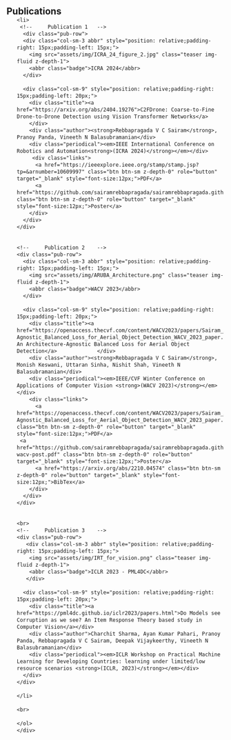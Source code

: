 <h2 id="publications" style="margin: 2px 0px -15px;">Publications</h2>

<div class="publications">
    <ol class="bibliography">

    <li>
     <!--     Publication 1   -->
      <div class="pub-row">
      <div class="col-sm-3 abbr" style="position: relative;padding-right: 15px;padding-left: 15px;">
        <img src="assets/img/ICRA_24_figure_2.jpg" class="teaser img-fluid z-depth-1">
        <abbr class="badge">ICRA 2024</abbr>
      </div>
    
      <div class="col-sm-9" style="position: relative;padding-right: 15px;padding-left: 20px;">
        <div class="title"><a href="https://arxiv.org/abs/2404.19276">C2FDrone: Coarse-to-Fine Drone-to-Drone Detection using Vision Transformer Networks</a>             
        </div>
        <div class="author"><strong>Rebbapragada V C Sairam</strong>, Pranoy Panda, Vineeth N Balasubramanian</div>
        <div class="periodical"><em>IEEE International Conference on Robotics and Automation<strong>(ICRA 2024)</strong></em></div>
         <div class="links">
          <a href="https://ieeexplore.ieee.org/stamp/stamp.jsp?tp=&arnumber=10609997" class="btn btn-sm z-depth-0" role="button" target="_blank" style="font-size:12px;">PDF</a>
          <a href="https://github.com/sairamrebbapragada/sairamrebbapragada.github.io/blob/main/assets/img/ICRA24_poster.pdf" class="btn btn-sm z-depth-0" role="button" target="_blank" style="font-size:12px;">Poster</a>
        </div> 
      </div> 
    </div>

    
    <!--     Publication 2    -->
    <div class="pub-row">
      <div class="col-sm-3 abbr" style="position: relative;padding-right: 15px;padding-left: 15px;">
        <img src="assets/img/ARUBA_Architecture.png" class="teaser img-fluid z-depth-1">
        <abbr class="badge">WACV 2023</abbr>
      </div>

      <div class="col-sm-9" style="position: relative;padding-right: 15px;padding-left: 20px;">
        <div class="title"><a href="https://openaccess.thecvf.com/content/WACV2023/papers/Sairam_ARUBA_An_Architecture-Agnostic_Balanced_Loss_for_Aerial_Object_Detection_WACV_2023_paper.pdf">ARUBA: An Architecture-Agnostic Balanced Loss for Aerial Object Detection</a>             </div>
        <div class="author"><strong>Rebbapragada V C Sairam</strong>, Monish Keswani, Uttaran Sinha, Nishit Shah, Vineeth N Balasubramanian</div>
        <div class="periodical"><em>IEEE/CVF Winter Conference on Applications of Computer Vision <strong>(WACV 2023)</strong></em></div>
        <div class="links">
          <a href="https://openaccess.thecvf.com/content/WACV2023/papers/Sairam_ARUBA_An_Architecture-Agnostic_Balanced_Loss_for_Aerial_Object_Detection_WACV_2023_paper.pdf" class="btn btn-sm z-depth-0" role="button" target="_blank" style="font-size:12px;">PDF</a>
     <a href="https://github.com/sairamrebbapragada/sairamrebbapragada.github.io/blob/main/assets/img/236-wacv-post.pdf" class="btn btn-sm z-depth-0" role="button" target="_blank" style="font-size:12px;">Poster</a>
          <a href="https://arxiv.org/abs/2210.04574" class="btn btn-sm z-depth-0" role="button" target="_blank" style="font-size:12px;">BibTex</a>
        </div> 
      </div> 
    </div>
        
        
    <br>   
    <!--     Publication 3    -->     
    <div class="pub-row">
       <div class="col-sm-3 abbr" style="position: relative;padding-right: 15px;padding-left: 15px;">
        <img src="assets/img/IRT_for_vision.png" class="teaser img-fluid z-depth-1">
        <abbr class="badge">ICLR 2023 - PML4DC</abbr>
       </div>

      <div class="col-sm-9" style="position: relative;padding-right: 15px;padding-left: 20px;">
        <div class="title"><a href="https://pml4dc.github.io/iclr2023/papers.html">Do Models see Corruption as we see? An Item Response Theory based study in Computer Vision</a></div>
        <div class="author">Charchit Sharma, Ayan Kumar Pahari, Pranoy Panda, Rebbapragada V C Sairam, Deepak Vijaykeerthy, Vineeth N Balasubramanian</div>
        <div class="periodical"><em>ICLR Workshop on Practical Machine Learning for Developing Countries: learning under limited/low resource scenarios <strong>(ICLR, 2023)</strong></em></div>
      </div>
    </div>
             
    </li>

    <br>

    </ol>
    </div>




